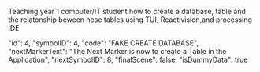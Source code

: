 Teaching year 1 computer/IT student how to create a database, table and the relatonship beween hese tables using TUI, Reactivision,and  processing IDE

"id": 4,
        "symbolID": 4,
        "code": "FAKE CREATE DATABASE",
        "nextMarkerText": "The Next Marker is now to create a Table in the Application",
        "nextSymbolID": 8,
        "finalScene": false,
        "isDummyData": true 